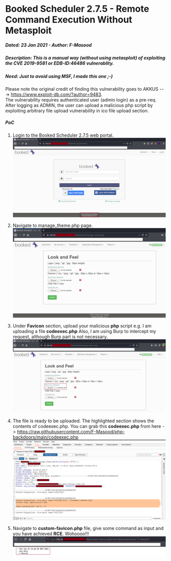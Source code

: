 # Booked Scheduler 2.7.5 - Remote Command Execution Without Metasploit
##### Dated: 23 Jan 2021 - Author: F-Masood
##### Description: This is a manual way (without using metasploit) of exploiting the **CVE 2019-9581** or **EDB-ID:46486** vulnerablity.
##### Need: Just to avoid using MSF, I made this one ;-) 

Please note the original  credit of finding this vulnerability goes to AKKUS ---> https://www.exploit-db.com/?author=9483. \
The vulnerability requires authenticated user (admin login) as a pre-req. After logging as ADMIN, the user can upload a malicious php script by exploiting arbitrary file upload vulnerability in ico file upload section. 

##### PoC

1. Login to the Booked Scheduler 2.7.5 web portal.
![alt text](https://github.com/F-Masood/Booked-Scheduler-2.7.5---RCE-Without-MSF/blob/main/01.png)

2. Navigate to manage_theme.php page. 
![alt text](https://github.com/F-Masood/Booked-Scheduler-2.7.5---RCE-Without-MSF/blob/main/02.png)

3. Under **Favicon** section, upload your malicious **php** script e.g. I am uploading a file **codeexec.php** Also, I am using Burp to intercept my request, although Burp part is not necessary.
![alt text](https://github.com/F-Masood/Booked-Scheduler-2.7.5---RCE-Without-MSF/blob/main/03.png)

4. The file is ready to be uploaded. The highlighted section shows the contents of codeexec.php. You can grab this **codeexec.php** from here -> https://raw.githubusercontent.com/F-Masood/php-backdoors/main/codeexec.php
![alt text](https://github.com/F-Masood/Booked-Scheduler-2.7.5---RCE-Without-MSF/blob/main/04.png)

5. Navigate to **custom-favicon.php** file, give some command as input and you have achieved **RCE**. Wohoooo!!!
![alt text](https://github.com/F-Masood/Booked-Scheduler-2.7.5---RCE-Without-MSF/blob/main/05.png)
